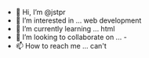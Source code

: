 - 👋 Hi, I’m @jstpr
- 👀 I’m interested in ... web development
- 🌱 I’m currently learning ... html
- 💞️ I’m looking to collaborate on ... -
- 📫 How to reach me ... can't

<!---
jstpr/jstpr is a ✨ special ✨ repository because its `README.md` (this file) appears on your GitHub profile.
You can click the Preview link to take a look at your changes.
--->
